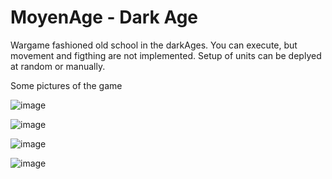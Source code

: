 # MoyenAge - Dark Age
Wargame fashioned old school in the darkAges. You can execute, but movement and figthing are 
not implemented.  Setup of units can be deplyed at random or manually.


Some pictures of the game

![image](https://github.com/user-attachments/assets/eb0720bd-ea9f-4f2b-bcdb-2b55e2c8e319)


![image](https://github.com/user-attachments/assets/35dd166d-94e3-44fe-8765-ea6d8f3866b9)

![image](https://github.com/user-attachments/assets/042582eb-4936-4f64-8de0-85fa4fdbd475)

![image](https://github.com/user-attachments/assets/468fbfa0-d2c4-434c-88a2-988c4f948a37)





